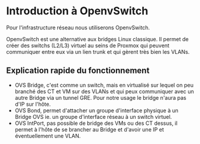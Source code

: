 # Introduction à OpenvSwitch

Pour l'infrastructure réseau nous utiliserons OpenvSwitch.

OpenvSwitch est une alternative aux bridges Linux classique. Il permet de créer des switchs (L2/L3) virtuel au seins de Proxmox qui peuvent communiquer entre eux via un lien trunk et qui gèrent très bien les VLANs.

## Explication rapide du fonctionnement

- OVS Bridge, c'est comme un switch, mais en virtualisé sur lequel on peu branché des CT et VM sur des VLANs et qui peux communiquer avec un autre Bridge via un tunnel GRE. Pour notre usage le bridge n'aura pas d'IP sur l'hôte.
- OVS Bond, permet d'attacher un groupe d'interface physique à un Bridge OVS ie. un groupe d'interface réseau à un switch virtuel.
- OVS IntPort, pas possible de bridge des VMs ou des CT dessus, il permet à l'hôte de se brancher au Bridge et d'avoir une IP et éventuellement une VLAN.
